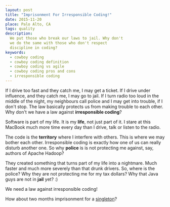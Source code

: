 ```yaml
---
layout: post
title: "Imprisonment For Irresponsible Coding!"
date: 2015-11-20
place: Palo Alto, CA
tags: quality
description:
  We put those who break our laws to jail. Why don't
  we do the same with those who don't respect
  discipline in coding?
keywords:
  - cowboy coding
  - cowboy coding definition
  - cowboy coding vs agile
  - cowboy coding pros and cons
  - irresponsible coding
---
```


If I drive too fast and they catch me, I may get a ticket. If I drive
under influence, and they catch me, I may go to jail. If I turn
radio too loud in the middle of the night, my neighbours call police
and I may get into trouble, if I don't stop. The law basically protects
us from making trouble to each other. Why don't we have a law
against **irresponsible coding**?

<!--more-->

Software is part of my life. It is my **life**, not just part of it. I stare
at this MacBook much more time every day than I drive, talk or listen
to the radio.

The code is the **territory** where I interfere with others. This is where
we may bother each other. Irresponsible coding is exactly how one
of us can really disturb another one. So why **police** is is not protecting
me against, say, authors of Apache Hadoop?

They created something that turns part of my life into a nightmare. Much
faster and much more severely than that drunk drivers. So, where is
the police? Why they are not protecting me for my tax dollars? Why
that Java guys are not in **jail** yet? :)

We need a law against irresponsible coding!

How about two months imprisonment for a
[singleton](http://stackoverflow.com/questions/137975/what-is-so-bad-about-singletons)?
